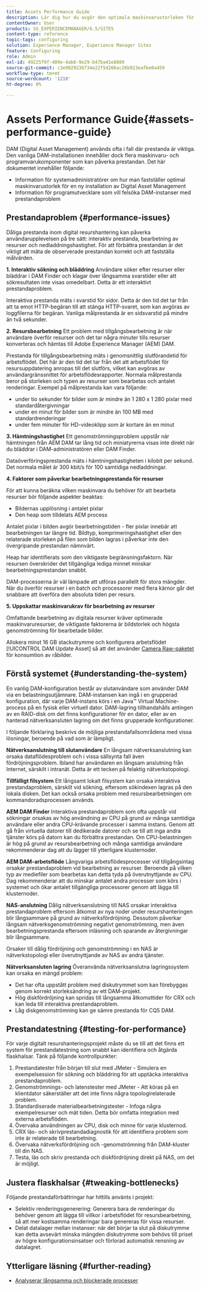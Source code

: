 ```yaml
---
title: Assets Performance Guide
description: Lär dig hur du avgör den optimala maskinvarustorleken för en ny konfiguration av Digital Asset Management (DAM) och hur du felsöker prestandaproblem
contentOwner: User
products: SG_EXPERIENCEMANAGER/6.5/SITES
content-type: reference
topic-tags: configuring
solution: Experience Manager, Experience Manager Sites
feature: Configuring
role: Admin
exl-id: 49225f9f-d09e-4ab6-9e29-b47ba41e8889
source-git-commit: c3e9029236734e22f5d266ac26b923eafbe0a459
workflow-type: tm+mt
source-wordcount: '1210'
ht-degree: 0%

---
```


# Assets Performance Guide{#assets-performance-guide}

DAM (Digital Asset Management) används ofta i fall där prestanda är viktiga. Den vanliga DAM-installationen innehåller dock flera maskinvaru- och programvarukomponenter som kan påverka prestandan. Det här dokumentet innehåller följande:

* Information för systemadministratörer om hur man fastställer optimal maskinvarustorlek för en ny installation av Digital Asset Management
* Information för programutvecklare som vill felsöka DAM-instanser med prestandaproblem

## Prestandaproblem {#performance-issues}

Dåliga prestanda inom digital resurshantering kan påverka användarupplevelsen på tre sätt: interaktiv prestanda, bearbetning av resurser och nedladdningshastighet. För att förbättra prestandan är det viktigt att mäta de observerade prestandan korrekt och att fastställa målvärden.

**1. Interaktiv sökning och bläddring** Användare söker efter resurser eller bläddrar i DAM Finder och klagar över långsamma svarstider eller att sökresultaten inte visas omedelbart. Detta är ett interaktivt prestandaproblem.

Interaktiva prestanda mäts i svarstid för sidor. Detta är den tid det tar från att ta emot HTTP-begäran till att stänga HTTP-svaret, som kan avgöras av loggfilerna för begäran. Vanliga målprestanda är en sidsvarstid på mindre än två sekunder.

**2. Resursbearbetning** Ett problem med tillgångsbearbetning är när användare överför resurser och det tar några minuter tills resurser konverteras och hämtas till Adobe Experience Manager (AEM) DAM.

Prestanda för tillgångsbearbetning mäts i genomsnittlig slutförandetid för arbetsflödet. Det här är den tid det tar från det att arbetsflödet för resursuppdatering anropas till det slutförs, vilket kan avgöras av användargränssnittet för arbetsflödesrapporter. Normala målprestanda beror på storleken och typen av resurser som bearbetas och antalet renderingar. Exempel på målprestanda kan vara följande:

* under tio sekunder för bilder som är mindre än 1 280 x 1 280 pixlar med standardåtergivningar
* under en minut för bilder som är mindre än 100 MB med standardrenderingar
* under fem minuter för HD-videoklipp som är kortare än en minut

**3. Hämtningshastighet** Ett genomströmningsproblem uppstår när hämtningen från AEM DAM tar lång tid och miniatyrerna visas inte direkt när du bläddrar i DAM-administratören eller DAM Finder.

Dataöverföringsprestanda mäts i hämtningshastigheten i kilobit per sekund. Det normala målet är 300 kbit/s för 100 samtidiga nedladdningar.

**4. Faktorer som påverkar bearbetningsprestanda för resurser**

För att kunna beräkna vilken maskinvara du behöver för att bearbeta resurser bör följande aspekter beaktas:

* Bildernas upplösning i antalet pixlar
* Den heap som tilldelats AEM process

Antalet pixlar i bilden avgör bearbetningstiden - fler pixlar innebär att bearbetningen tar längre tid.
Bildtyp, komprimeringshastighet eller den relaterade storleken på filen som bilden lagras i påverkar inte den övergripande prestandan nämnvärt.

Heap har identifierats som den viktigaste begränsningsfaktorn. När resursen överskrider det tillgängliga lediga minnet minskar bearbetningsprestandan snabbt.

DAM-processerna är väl lämpade att utföras parallellt för stora mängder. När du överför resurser i en batch och processorer med flera kärnor går det snabbare att överföra den absoluta tiden per resurs.

**5. Uppskattar maskinvarukrav för bearbetning av resurser**

Omfattande bearbetning av digitala resurser kräver optimerade maskinvaruresurser, de viktigaste faktorerna är bildstorlek och högsta genomströmning för bearbetade bilder.

Allokera minst 16 GB stackutrymme och konfigurera arbetsflödet [!UICONTROL DAM Update Asset] så att det använder [Camera Raw-paketet](/help/assets/camera-raw.md) för konsumtion av råbilder.

## Förstå systemet {#understanding-the-system}

En vanlig DAM-konfiguration består av slutanvändare som använder DAM via en belastningsutjämnare. DAM-instansen kan ingå i en grupperad konfiguration, där varje DAM-instans körs i en Java™ Virtual Machine-process på en fysisk eller virtuell dator. DAM-lagring tillhandahålls antingen av en RAID-disk om det finns konfigurationer för en dator, eller av en hanterad nätverksansluten lagring om det finns grupperade konfigurationer.

I följande förklaring beskrivs de möjliga prestandafallsområdena med vissa lösningar, beroende på vad som är lämpligt.

**Nätverksanslutning till slutanvändare** En långsam nätverksanslutning kan orsaka dataflödesproblem och i vissa sällsynta fall även fördröjningsproblem. Ibland har användaren en långsam anslutning från Internet, särskilt i intranät. Detta är ett tecken på felaktig nätverkstopologi.

**Tillfälligt filsystem** Ett långsamt lokalt filsystem kan orsaka interaktiva prestandaproblem, särskilt vid sökning, eftersom sökindexen lagras på den lokala disken. Det kan också orsaka problem med resursbearbetningen om kommandoradsprocessen används.

**AEM DAM Finder** Interaktiva prestandaproblem som ofta uppstår vid sökningar orsakas av hög användning av CPU på grund av många samtidiga användare eller andra CPU-krävande processer i samma instans. Genom att gå från virtuella datorer till dedikerade datorer och se till att inga andra tjänster körs på datorn kan du förbättra prestandan. Om CPU-belastningen är hög på grund av resursbearbetning och många samtidiga användare rekommenderar dag att du lägger till ytterligare klusternoder.

**AEM DAM-arbetsflöde** Långvariga arbetsflödesprocesser vid tillgångsintag orsakar prestandaproblem vid bearbetning av resurser. Beroende på vilken typ av mediefiler som bearbetas kan detta tyda på överutnyttjande av CPU. Dag rekommenderar att du minskar antalet andra processer som körs i systemet och ökar antalet tillgängliga processorer genom att lägga till klusternoder.

**NAS-anslutning** Dålig nätverksanslutning till NAS orsakar interaktiva prestandaproblem eftersom åtkomst av nya noder under resurshanteringen blir långsammare på grund av nätverksfördröjning. Dessutom påverkar långsam nätverksgenomströmning negativt genomströmning, men även bearbetningsprestanda eftersom inläsning och sparande av återgivningar blir långsammare.

Orsaker till dålig fördröjning och genomströmning i en NAS är nätverkstopologi eller överutnyttjande av NAS av andra tjänster.

**Nätverksansluten lagring** Överanvända nätverksanslutna lagringssystem kan orsaka en mängd problem:

* Det har ofta uppstått problem med diskutrymmet som kan förebyggas genom korrekt storleksändring av ett DAM-projekt.
* Hög diskfördröjning kan spridas till långsamma åtkomsttider för CRX och kan leda till interaktiva prestandaproblem.
* Låg diskgenomströmning kan ge sämre prestanda för CQ5 DAM.

## Prestandatestning {#testing-for-performance}

För varje digitalt resurshanteringsprojekt måste du se till att det finns ett system för prestandatestning som snabbt kan identifiera och åtgärda flaskhalsar. Tänk på följande kontrollpunkter:

1. Prestandatester från början till slut med JMeter - Simulera en exempelsession för sökning och bläddring för att upptäcka interaktiva prestandaproblem.
1. Genomströmnings- och latenstester med JMeter - Att köras på en klientdator säkerställer att det inte finns några topologirelaterade problem.
1. Standardiserade materialbearbetningstester - Infoga några exempelresurser och mät tiden. Detta bör omfatta integration med externa arbetsflöden.
1. Övervaka användningen av CPU, disk och minne för varje klusternod.
1. CRX läs- och skrivprestandadiagnostik för att identifiera problem som inte är relaterade till bearbetning.
1. Övervaka nätverksfördröjning och -genomströmning från DAM-kluster till din NAS.
1. Testa, läs och skriv prestanda och diskfördröjning direkt på NAS, om det är möjligt.

## Justera flaskhalsar {#tweaking-bottlenecks}

Följande prestandaförbättringar har hittills använts i projekt:

* Selektiv renderingsgenerering: Generera bara de renderingar du behöver genom att lägga till villkor i arbetsflödet för resursbearbetning, så att mer kostsamma renderingar bara genereras för vissa resurser.
* Delat datalager mellan instanser: när det börjar ta slut på diskutrymme kan detta avsevärt minska mängden diskutrymme som behövs till priset av högre konfigurationsinsatser och förlorad automatisk rensning av datalagret.

## Ytterligare läsning {#further-reading}

* [Analyserar långsamma och blockerade processer](https://helpx.adobe.com/experience-manager/kb/AnalyzeSlowAndBlockedProcesses.html)

